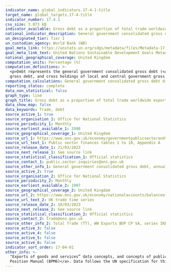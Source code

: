 ```yaml
---
indicator_name: global_indicators.17-4-1-title
target_name: global_targets.17-4-title
indicator_number: 17.4.1
csv_size: 3.073 kB
indicator_available: Gross debt as a proportion of total trade worldwide exports
national_indicator_description: General government consolidated gross debt as a percentage of total trade worldwide exports.
un_designated_tier: Tier I
un_custodian_agency: World Bank (WB)
goal_meta_link: https://unstats.un.org/sdgs/metadata/files/Metadata-17-04-01.pdf
goal_meta_link_text: United Nations Sustainable Development Goals Metadata (PDF 195 KB)
national_geographical_coverage: United Kingdom
computation_units: Percentage (%)
computation_definitions: >-
  <p>Debt represents the general government consolidated gross debt (<a href="https://www.oecd-ilibrary.org/economics/data/general-government-accounts/maastricht-debt_data-00021-en">Maastricht</a>). It is made up of the sum of total central government gross debt, total local government
  gross debt, and cross holdings of local and central government gross debt.<p>Exports of goods and services is represented by total trade worldwide exports in current prices.
computation_calculations: General government consolidated gross debt divided by exports of goods and services, then multiplied by 100 to obtain a percentage.
reporting_status: complete
data_non_statistical: false
graph_type: line
graph_title: Gross debt as a proportion of total trade worldwide exports
data_show_map: false
data_keywords: Trade, debt
source_active_1: true
source_organisation_1: Office for National Statistics
source_periodicity_1: Monthly
source_earliest_available_1: 1998
source_geographical_coverage_1: United Kingdom
source_url_1: https://www.ons.gov.uk/economy/governmentpublicsectorandtaxes/publicsectorfinance/datasets/publicsectorfinancesappendixatables110/current
source_url_text_1: Public sector finances tables 1 to 10, Appendix A
source_release_date_1: 21/03/2023
source_next_release_1: See source link
source_statistical_classification_1: Official statistics
source_contact_1: public.sector.inquiries@ons.gov.uk
source_other_info_1: General government consolidated gross debt, annual data (tab PSA8A_2, series BKPX). The source is published monthly, but the indicator is updated annually
source_active_2: true
source_organisation_2: Office for National Statistics
source_periodicity_2: Monthly
source_earliest_available_2: 1997
source_geographical_coverage_2: United Kingdom
source_url_2: https://www.ons.gov.uk/economy/nationalaccounts/balanceofpayments/datasets/tradeingoodsmretsallbopeu2013timeseriesspreadsheet
source_url_text_2: UK trade time series
source_release_date_2: 10/03/2023
source_next_release_2: See source link
source_statistical_classification_2: Official statistics
source_contact_2: trade@ons.gov.uk
source_other_info_2: Total Trade (TT), WW Exports BOP CP SA, series IKBH annual data. The source dataset is updated monthly, but the indicator is updated annually
source_active_3: false
source_active_4: false
source_active_5: false
source_active_6: false
indicator_sort_order: 17-04-01
other_info: >-
  "Exports of goods and services” data concepts, and concepts of public and publicly guaranteed external debt data are both in accordance with the sixth edition of the <a href="https://www.imf.org/external/pubs/ft/bop/2007/bopman6.htm">Balance of Payments and International Investment
  Position Manual (BPM6)</a>. Data follows the UN specification for this indicator. This indicator has been identified in collaboration with topic experts.
---
```

